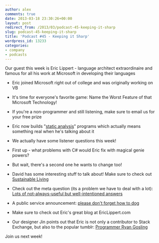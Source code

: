 ```yaml
---
author: alex
comments: true
date: 2013-03-18 23:30:26+00:00
layout: post
redirect_from: /2013/03/podcast-45-keeping-it-sharp
slug: podcast-45-keeping-it-sharp
title: 'Podcast #45 - Keeping it Sharp'
wordpress_id: 13233
categories:
- company
- podcasts
---
```


Our guest this week is Eric Lippert - language architect extraordinaire and famous for all his work at Microsoft in developing their languages



	
  * Eric joined Microsoft right out of college and was originally working on VB

	
  * It's time for everyone's favorite game: Name the Worst Feature of that Microsoft Technology!

	
  * If you're a non-programmer and still listening, make sure to email us for your free prize

	
  * Eric now builds "[static analysis](http://en.wikipedia.org/wiki/Static_program_analysis)" programs which actually means something real when he's talking about it

	
  * We actually have some listener questions this week!

	
  * First up - what problems with C# would Eric fix with magical genie powers?

	
  * But wait, there's a second one he wants to change too!

	
  * David has some interesting stuff to talk about! Make sure to check out [Sustainable Living](http://sustainability.stackexchange.com/)

	
  * Check out the meta question (its a problem we have to deal with a lot): [Lots of not-always-useful but well-intentioned answers](http://meta.stackoverflow.com/questions/166566/lots-of-not-always-useful-but-well-intentioned-answers)

	
  * A public service announcement: [please don't forget how to dog](http://imgur.com/gallery/EUfLMg6)

	
  * Make sure to check out Eric's great blog at EricLippert.com

	
  * Our designer Jin points out that Eric is not only a contributor to Stack Exchange, but also to the popular tumblr: [Programmer Ryan Gosling](http://programmerryangosling.tumblr.com/post/15197379385)


Join us next week!


